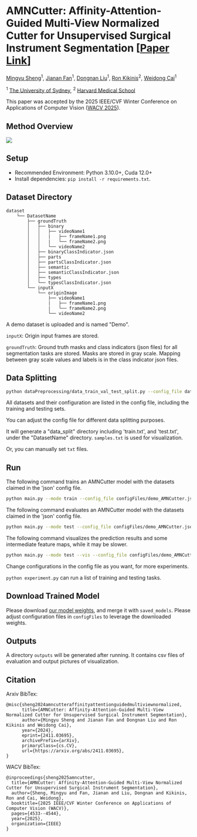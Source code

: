 
# AMNCutter: Affinity-Attention-Guided Multi-View Normalized Cutter for Unsupervised Surgical Instrument Segmentation [[Paper Link](https://ieeexplore.ieee.org/abstract/document/10943963)]


[Mingyu Sheng](https://scholar.google.com/citations?user=P7MIBuMAAAAJ&hl=en&oi=ao)<sup>1</sup>,
[Jianan Fan](https://ieeexplore.ieee.org/author/37090057230)<sup>1</sup>,
[Dongnan Liu](https://scholar.google.com/citations?hl=en&user=JZzb8XUAAAAJ)<sup>1</sup>,
[Ron Kikinis](https://scholar.google.com/citations?user=n01L0mEAAAAJ&hl=en&oi=ao)<sup>2</sup>,
[Weidong Cai](https://scholar.google.com/citations?hl=en&user=N8qTc2AAAAAJ)<sup>1</sup>

<sup>1</sup> [The University of Sydney](https://www.sydney.edu.au/), 
<sup>2</sup> [Harvard Medical School](https://hms.harvard.edu/)

This paper was accepted by the 2025 IEEE/CVF Winter Conference on Applications of Computer Vision ([WACV 2025](https://wacv2025.thecvf.com/)).

## Method Overview

![](paperFigure/method_overview_white.png)

## Setup
* Recommended Environment: Python 3.10.0+, Cuda 12.0+
* Install dependencies: `pip install -r requirements.txt`.

## Dataset Directory
```
dataset
    └── DatasetName
        ├── groundTruth
        │   ├── binary
        │   │   ├── videoName1
        │   │   |   ├── frameName1.png
        │   │   |   └── frameName2.png
        │   │   └── videoName2
        │   ├── binaryClassIndicator.json
        │   ├── parts
        │   ├── partsClassIndicator.json
        │   ├── semantic
        │   ├── semanticClassIndicator.json
        │   ├── types
        │   └── typesClassIndicator.json
        └── inputX
            └── originImage
                ├── videoName1
                |   ├── frameName1.png
                |   └── frameName2.png
                └── videoName2
```
A demo dataset is uploaded and is named "Demo".

`inputX`: Origin input frames are stored.

`groundTruth`: Ground truth masks and class indicators (json files) for all segmentation tasks are stored. Masks are stored in gray scale. Mapping between gray scale values and labels is in the class indicator json files.

## Data Splitting

```bash
python dataPreprocessing/data_train_val_test_split.py --config_file dataPreprocessing/demo_dataset_split.json
```

All datasets and their configuration are listed in the config file, including the training and testing sets.

You can adjust the config file for different data splitting purposes.

It will generate a "data_split" directory including 'train.txt', and 'test.txt', under the "DatasetName" directory. `samples.txt` is used for visualization.

Or, you can manually set `txt` files.

## Run

The following command trains an AMNCutter model with the datasets claimed in the 'json' config file.
```bash
python main.py --mode train --config_file configFiles/demo_AMNCutter.json
```


The following command evaluates an AMNCutter model with the datasets claimed in the 'json' config file.
```bash
python main.py --mode test --config_file configFiles/demo_AMNCutter.json
```


The following command visualizes the prediction results and some intermediate feature maps, while it may be slower.
```bash
python main.py --mode test --vis --config_file configFiles/demo_AMNCutter.json
```

Change configurations in the config file as you want, for more experiments.

`python experiment.py` can run a list of training and testing tasks.

## Download Trained Model

Please download [our model weights](https://drive.google.com/drive/folders/1NSS5sTWtBFGevEb_sbWhYjAxE2nOQMLu?usp=drive_link), and merge it with `saved_models`.
Please adjust configuration files in `configFiles` to leverage the downloaded weights.

## Outputs

A directory `outputs` will be generated after running.
It contains csv files of evaluation and output pictures of visualization.


## Citation

Arxiv BibTex:
```
@misc{sheng2024amncutteraffinityattentionguidedmultiviewnormalized,
      title={AMNCutter: Affinity-Attention-Guided Multi-View Normalized Cutter for Unsupervised Surgical Instrument Segmentation}, 
      author={Mingyu Sheng and Jianan Fan and Dongnan Liu and Ron Kikinis and Weidong Cai},
      year={2024},
      eprint={2411.03695},
      archivePrefix={arXiv},
      primaryClass={cs.CV},
      url={https://arxiv.org/abs/2411.03695}, 
}
```

WACV BibTex:
```
@inproceedings{sheng2025amncutter,
  title={AMNCutter: Affinity-Attention-Guided Multi-View Normalized Cutter for Unsupervised Surgical Instrument Segmentation},
  author={Sheng, Mingyu and Fan, Jianan and Liu, Dongnan and Kikinis, Ron and Cai, Weidong},
  booktitle={2025 IEEE/CVF Winter Conference on Applications of Computer Vision (WACV)},
  pages={4533--4544},
  year={2025},
  organization={IEEE}
}
```



